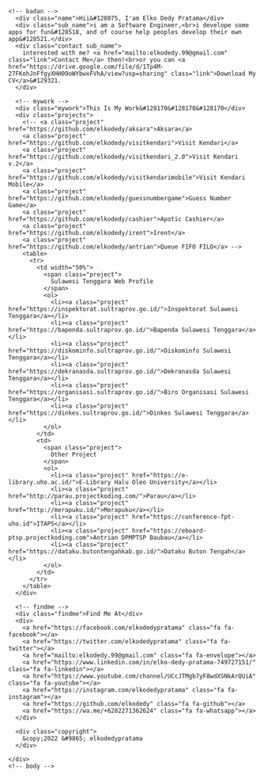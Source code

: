 <html lang="en">
  <head>
    <title>Me &mdash; Portofolio</title>
    <meta charset="utf-8">
    <link rel="icon" href="logo.png" type="image/ico">
    <meta name="viewport" content="width=device-width, initial-scale=1, shrink-to-fit=no">
    <link rel="stylesheet" href="https://cdnjs.cloudflare.com/ajax/libs/font-awesome/4.7.0/css/font-awesome.min.css">
    <link rel="stylesheet" href="style.css">
    
  </head>
  <body>
    <!-- body -->
    <div class="badan">
    
    <!-- badan -->
      <div class="name">Hii&#128075, I'am Elko Dedy Pratama</div>
      <div class="sub_name">i am a Software Engineer,<br>i develope some apps for fun&#128518, and of course help peoples develop their own app&#128521.</div>
      <div class="contact sub_name">
        interested with me? <a href="mailto:elkodedy.99@gmail.com" class="link">Contact Me</a> then!<br>or you can <a href="https://drive.google.com/file/d/1Tp4M-27FKohJnFfgyXHH09oWYbwxFVhA/view?usp=sharing" class="link">Download My CV</a>&#129321.
      </div>

      <!-- mywork -->
      <div class="mywork">This Is My Work&#128170&#128170&#128170</div>
      <div class="projects">
        <!-- <a class="project" href="https://github.com/elkodedy/aksara">Aksara</a> 
        <a class="project" href="https://github.com/elkodedy/visitkendari">Visit Kendari</a> 
        <a class="project" href="https://github.com/elkodedy/visitkendari_2.0">Visit Kendari v.2</a> 
        <a class="project" href="https://github.com/elkodedy/visitkendarimobile">Visit Kendari Mobile</a> 
        <a class="project" href="https://github.com/elkodedy/guessnumbergame">Guess Number Game</a> 
        <a class="project" href="https://github.com/elkodedy/cashier">Apotic Cashier</a> 
        <a class="project" href="https://github.com/elkodedy/irent">Irent</a> 
        <a class="project" href="https://github.com/elkodedy/antrian">Queue FIFO FILO</a> -->
        <table>
          <tr>
            <td width="50%">
              <span class="project">
                Sulawesi Tenggara Web Profile
              </span>
              <ol>
                <li><a class="project" href="https://inspektorat.sultraprov.go.id/">Inspektorat Sulawesi Tenggara</a></li>
                <li><a class="project" href="https://bapenda.sultraprov.go.id/">Bapenda Sulawesi Tenggara</a></li>
                <li><a class="project" href="https://diskominfo.sultraprov.go.id/">Diskominfo Sulawesi Tenggara</a></li>
                <li><a class="project" href="https://dekranasda.sultraprov.go.id/">Dekranasda Sulawesi Tenggara</a></li>
                <li><a class="project" href="https://organisasi.sultraprov.go.id/">Biro Organisasi Sulawesi Tenggara</a></li>
                <li><a class="project" href="https://dinkes.sultraprov.go.id/">Dinkes Sulawesi Tenggara</a></li>
              </ol>
            </td>
            <td>
              <span class="project">
                Other Project
              </span>
              <ol>
                <li><a class="project" href="https://e-library.uho.ac.id/">E-Library Halu Oleo University</a></li>
                <li><a class="project" href="http://parau.projectkoding.com/">Parau</a></li>
                <li><a class="project" href="http://merapuku.id/">Merapuku</a></li>
                <li><a class="project" href="https://conference-fpt-uho.id">ITAPS</a></li>
                <li><a class="project" href="https://eboard-ptsp.projectkoding.com">Antrian DPMPTSP Baubau</a></li>
                <li><a class="project" href="https://dataku.butontengahkab.go.id/">Dataku Buton Tengah</a></li>
              </ol>
            </td>
          </tr>
        </table>
      </div>

      <!-- findme -->
      <div class="findme">Find Me At</div>
      <div>        
        <a href="https://facebook.com/elkodedypratama" class="fa fa-facebook"></a>
        <a href="https://twitter.com/elkodedypratama" class="fa fa-twitter"></a>
        <a href="mailto:elkodedy.99@gmail.com" class="fa fa-envelope"></a>
        <a href="https://www.linkedin.com/in/elko-dedy-pratama-749727151/" class="fa fa-linkedin"></a>
        <a href="https://www.youtube.com/channel/UCcJTMgb7yF8wdXSNkArQUiA" class="fa fa-youtube"></a>
        <a href="https://instagram.com/elkodedypratama" class="fa fa-instagram"></a>
        <a href="https://github.com/elkodedy" class="fa fa-github"></a>
        <a href="https://wa.me/+6282271362624" class="fa fa-whatsapp"></a>
      </div>

      <div class="copyright">
        &copy;2022 &#9865; elkodedypratama
      </div>

    </div>
    <!-- body -->
  </body>
</html>
